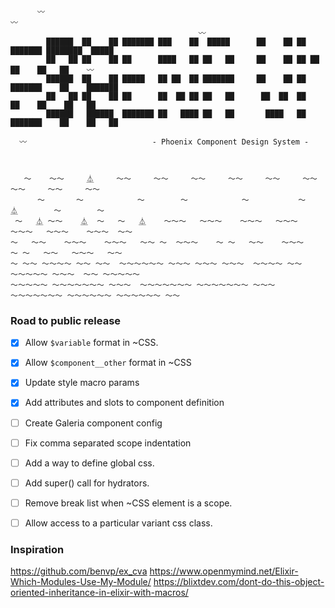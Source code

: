 ```

      〰                                                              〰
                                          〰
        ██████  ██    ██ ███████ ███    ██  █████      ██    ██ ██ ███████ ████████  █████
        ██   ██ ██    ██ ██      ████   ██ ██   ██     ██    ██ ██ ██         ██    ██   ██    〰
        ██████  ██    ██ █████   ██ ██  ██ ███████     ██    ██ ██ ███████    ██    ███████
        ██   ██ ██    ██ ██      ██  ██ ██ ██   ██      ██  ██  ██      ██    ██    ██   ██
        ██████   ██████  ███████ ██   ████ ██   ██       ████   ██ ███████    ██    ██   ██

  〰                            - Phoenix Component Design System -



   〜    〜〜     ⏅     〜〜     〜〜     〜〜     〜〜     〜〜     〜〜     〜〜     〜〜     〜〜
      〜       〜            〜        〜            〜           〜     ⏅        〜        〜
 〜   ⏅ 〜〜    ⏅  〜   〜   ⏅    〜〜〜   〜〜〜    〜〜〜   〜〜〜    〜〜〜   〜〜〜    〜〜〜  〜〜
〜   〜〜    〜〜〜    〜〜〜   〜〜 〜  〜〜〜    〜 〜   〜〜    〜〜〜    〜 〜   〜〜   〜〜〜   〜〜
〜 〜〜 〜〜〜〜 〜〜 〜〜  〜〜〜〜〜〜 〜〜〜 〜〜〜 〜〜〜  〜〜〜〜 〜〜 〜〜〜〜〜 〜〜〜  〜〜 〜〜〜〜〜
〜〜〜〜〜 〜〜〜〜〜〜〜 〜〜〜  〜〜〜〜〜〜〜 〜〜〜〜〜〜〜 〜〜〜  〜〜〜〜〜〜〜 〜〜〜〜〜〜 〜〜〜〜〜〜 〜〜
```

### Road to public release

- [x] Allow `$variable` format in ~CSS.
- [x] Allow `$component__other` format in ~CSS
- [x] Update style macro params
- [x] Add attributes and slots to component definition

- [ ] Create Galeria component config

- [ ] Fix comma separated scope indentation
- [ ] Add a way to define global css.
- [ ] Add super() call for hydrators.
- [ ] Remove break list when ~CSS element is a scope.

- [ ] Allow access to a particular variant css class.

### Inspiration

https://github.com/benvp/ex_cva
https://www.openmymind.net/Elixir-Which-Modules-Use-My-Module/
https://blixtdev.com/dont-do-this-object-oriented-inheritance-in-elixir-with-macros/
